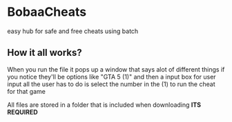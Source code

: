 # BobaaCheats
easy hub for safe and free cheats using batch


## How it all works?
When you run the file it pops up a window that says alot of different things if you notice they'll be options like "GTA 5 (1)" and then a input box for user input all the user has to do is select the number in the (1) to run the cheat for that game

All files are stored in a folder that is included when downloading **ITS REQUIRED**
